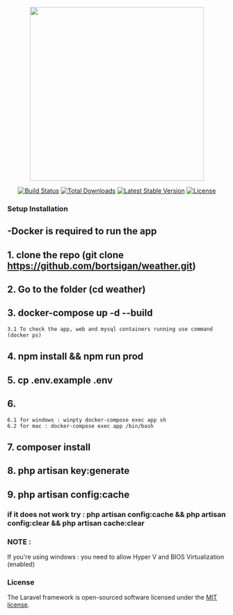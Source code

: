 <p align="center"><a href="https://laravel.com" target="_blank"><img src="https://raw.githubusercontent.com/laravel/art/master/logo-lockup/5%20SVG/2%20CMYK/1%20Full%20Color/laravel-logolockup-cmyk-red.svg" width="400"></a></p>

<p align="center">
<a href="https://travis-ci.org/laravel/framework"><img src="https://travis-ci.org/laravel/framework.svg" alt="Build Status"></a>
<a href="https://packagist.org/packages/laravel/framework"><img src="https://img.shields.io/packagist/dt/laravel/framework" alt="Total Downloads"></a>
<a href="https://packagist.org/packages/laravel/framework"><img src="https://img.shields.io/packagist/v/laravel/framework" alt="Latest Stable Version"></a>
<a href="https://packagist.org/packages/laravel/framework"><img src="https://img.shields.io/packagist/l/laravel/framework" alt="License"></a>
</p>

### Setup Installation

## -Docker is required to run the app

## 1. clone the repo (git clone https://github.com/bortsigan/weather.git)
## 2. Go to the folder (cd weather)
## 3. docker-compose up -d --build
	3.1 To check the app, web and mysql containers running use command (docker ps)
## 4. npm install && npm run prod
## 5. cp .env.example .env

## 6.
	6.1 for windows : winpty docker-compose exec app sh
	6.2 for mac : docker-compose exec app /bin/bash

## 7. composer install
## 8. php artisan key:generate
## 9. php artisan config:cache
 ### if it does not work try : php artisan config:cache && php artisan config:clear && php artisan cache:clear



### NOTE :

If you're using windows : you need to allow Hyper V and BIOS Virtualization (enabled)

### License

The Laravel framework is open-sourced software licensed under the [MIT license](https://opensource.org/licenses/MIT).
